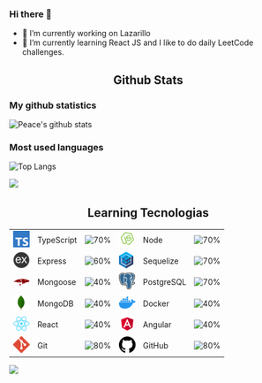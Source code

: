 
<!DOCTYPE html>
<html>
 <head>
 </head>
  <body>
    
### Hi there 👋
	  
<!-- Basic Information -->
<section>

- 🔭 I’m currently working on Lazarillo
- 🌱 I’m currently learning React JS and I like to do daily LeetCode challenges.

</section>
<!-- Basic Information -->


<!-- START NEW SECTION -->
<p align="center">
 <h2 align="center">Github Stats</h2>

### My github statistics
![Peace's github stats](https://github-readme-stats.vercel.app/api?username=chjuca&show_icons=true&theme=dark&hide_title=true)

### Most used languages
![Top Langs](https://github-readme-stats.vercel.app/api/top-langs/?username=chjuca&show_icons=true&theme=dark&hide_title=true)

<img src="https://raw.githubusercontent.com/andreasbm/readme/master/assets/lines/rainbow.png" width="1000">

	
<!-- START Learning Tecnologias SECTION -->	
<p align="center">
 <h2 align="center">Learning Tecnologias</h2>

|                                                          |                   |                                      |                                                      |                 |                                      |
| -------------------------------------------------------- | ----------------- | ------------------------------------ | ---------------------------------------------------- | --------------- | ------------------------------------ |
| ![typescript](./img/technologies/typescript.png)               | TypeScript        | ![70%](https://progress-bar.dev/70/) | ![node](./img/technologies/node.png)                       | Node            | ![70%](https://progress-bar.dev/70/) |
| ![express](./img/technologies/express.png)                     | Express           | ![60%](https://progress-bar.dev/60/) | ![sequelize](./img/technologies/sequelize.png)             | Sequelize       | ![70%](https://progress-bar.dev/70/) |
| ![mongoose](./img/technologies/mongoose.png)                   | Mongoose          | ![40%](https://progress-bar.dev/40/) | ![postgresql](./img/technologies/postgresql.png)           | PostgreSQL      | ![70%](https://progress-bar.dev/70/) |
| ![mongodb](./img/technologies/mongodb.png)                     | MongoDB           | ![40%](https://progress-bar.dev/40/) | ![docker](./img/technologies/docker.png)                   | Docker          | ![40%](https://progress-bar.dev/40/)|
| ![react](./img/technologies/react.png)                         | React             | ![40%](https://progress-bar.dev/40/) | ![angular](./img/technologies/angular.png)                   | Angular          | ![40%](https://progress-bar.dev/90/)|
| ![git](./img/technologies/git.png)                             |    Git            | ![80%](https://progress-bar.dev/80/) | ![github](./img/technologies/github.png)                       | GitHub            | ![80%](https://progress-bar.dev/80/) | 

<img src="https://raw.githubusercontent.com/andreasbm/readme/master/assets/lines/rainbow.png" width="1000">
	
<!-- END Learning Tecnologias SECTION -->

</body>
</html>
